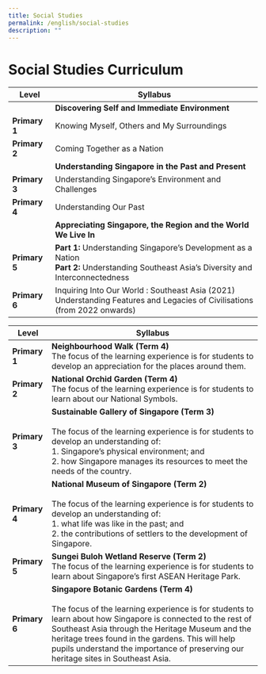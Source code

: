 ```yaml
---
title: Social Studies
permalink: /english/social-studies
description: ""
---
```

# Social Studies Curriculum



| Level | Syllabus | 
| -------- | -------- | 
|   | **Discovering Self and Immediate Environment**  |
| **Primary 1** | Knowing Myself, Others and My Surroundings |
| **Primary 2** | Coming Together as a Nation |
|  | **Understanding Singapore in the Past and Present** |
| **Primary 3** | Understanding Singapore’s Environment and Challenges|
| **Primary 4** | Understanding Our Past |
|  | **Appreciating Singapore, the Region and the World We Live In** |
| **Primary 5** | 	**Part 1:** Understanding Singapore’s Development as a Nation<br>**Part 2:** Understanding Southeast Asia’s Diversity and Interconnectedness |
| **Primary 6** | Inquiring Into Our World : Southeast Asia (2021)<br>Understanding Features and Legacies of Civilisations (from 2022 onwards) |

| Level | Syllabus | 
| -------- | -------- | 
| **Primary 1** | **Neighbourhood Walk (Term 4)**<br>The focus of the learning experience is for students to develop an appreciation for the places around them. |
| **Primary 2** | **National Orchid Garden (Term 4)**<br>The focus of the learning experience is for students to learn about our National Symbols. |
| **Primary 3** | **Sustainable Gallery of Singapore (Term 3)**<br><br>The focus of the learning experience is for students to develop an understanding of:<br>1. Singapore’s physical environment; and<br>2. how Singapore manages its resources to meet the needs of the country.|
| **Primary 4** | **National Museum of Singapore (Term 2)**<br><br>The focus of the learning experience is for students to develop an understanding of:<br>1. what life was like in the past; and<br>2. the contributions of settlers to the development of Singapore.|
| **Primary 5** | 	**Sungei Buloh Wetland Reserve (Term 2)**<br>The focus of the learning experience is for students to learn about Singapore’s first ASEAN Heritage Park. |
| **Primary 6** | **Singapore Botanic Gardens (Term 4)**<br><br>The focus of the learning experience is for students to learn about how Singapore is connected to the rest of Southeast Asia through the Heritage Museum and the heritage trees found in the gardens. This will help pupils understand the importance of preserving our heritage sites in Southeast Asia.|